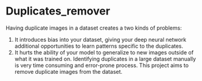 # Duplicates_remover
Having duplicate images in a dataset creates a two kinds of problems:  
  1. It introduces bias into your dataset, giving your deep neural network additional opportunities to learn patterns specific to the duplicates. 
  2. It hurts the ability of your model to generalize to new images outside of what it was trained on.
Identifying duplicates in a large dataset manually is very time consuming and error-prone process. This project aims to remove duplicate images from the dataset.
